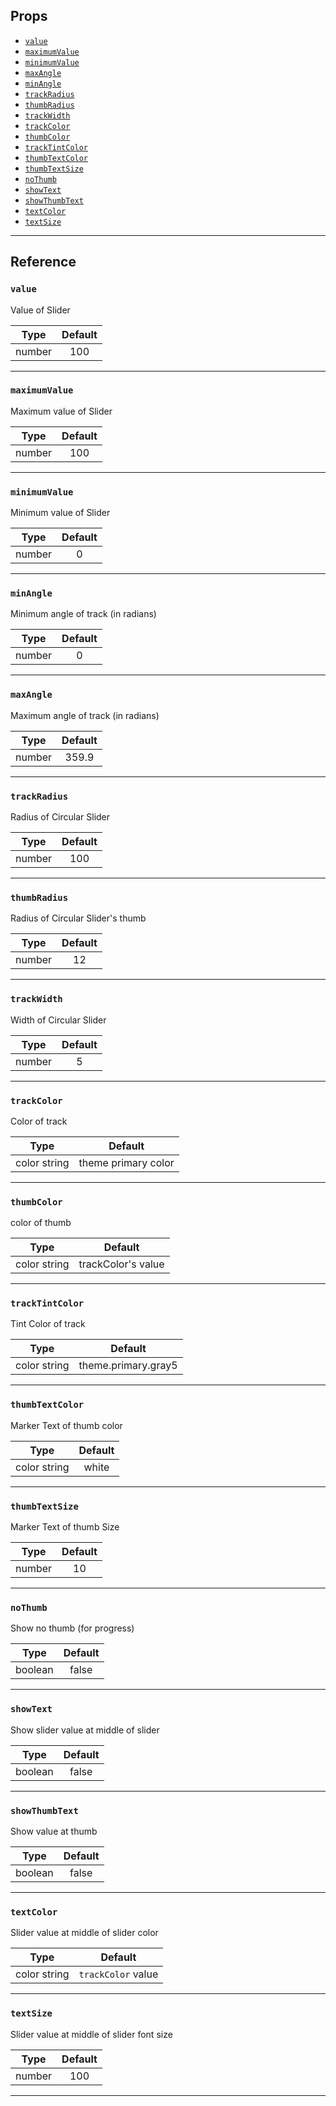 ## Props

- [`value`](#value)
- [`maximumValue`](#minimumvalue)
- [`minimumValue`](#maximumvalue)
- [`maxAngle`](#minangle)
- [`minAngle`](#maxangle)
- [`trackRadius`](#trackadius)
- [`thumbRadius`](#thumbradius)
- [`trackWidth`](#trackwidth)
- [`trackColor`](#trackcolor)
- [`thumbColor`](#thumbcolor)
- [`trackTintColor`](#tracktintcolor)
- [`thumbTextColor`](#thumbmarkercolor)
- [`thumbTextSize`](#thumbtextsize)
- [`noThumb`](#nothumb)
- [`showText`](#showtext)
- [`showThumbText`](#showthumbtext)
- [`textColor`](#textcolor)
- [`textSize`](#textsize)

---

## Reference

### `value`

Value of Slider

|  Type  | Default |
| :----: | :-----: |
| number |   100   |

---

### `maximumValue`

Maximum value of Slider

|  Type  | Default |
| :----: | :-----: |
| number |   100   |

---

### `minimumValue`

Minimum value of Slider

|  Type  | Default |
| :----: | :-----: |
| number |    0    |

---

### `minAngle`

Minimum angle of track (in radians)

|  Type  | Default |
| :----: | :-----: |
| number |    0    |

---

### `maxAngle`

Maximum angle of track (in radians)

|  Type  | Default |
| :----: | :-----: |
| number |  359.9  |

---

### `trackRadius`

Radius of Circular Slider

|  Type  | Default |
| :----: | :-----: |
| number |   100   |

---

### `thumbRadius`

Radius of Circular Slider's thumb

|  Type  | Default |
| :----: | :-----: |
| number |   12    |

---

### `trackWidth`

Width of Circular Slider

|  Type  | Default |
| :----: | :-----: |
| number |    5    |

---

### `trackColor`

Color of track

|     Type     |       Default       |
| :----------: | :-----------------: |
| color string | theme primary color |

---

### `thumbColor`

color of thumb

|     Type     |      Default       |
| :----------: | :----------------: |
| color string | trackColor's value |

---

### `trackTintColor`

Tint Color of track

|     Type     |       Default       |
| :----------: | :-----------------: |
| color string | theme.primary.gray5 |

---

### `thumbTextColor`

Marker Text of thumb color

|     Type     | Default |
| :----------: | :-----: |
| color string |  white  |

---

### `thumbTextSize`

Marker Text of thumb Size

|  Type  | Default |
| :----: | :-----: |
| number |   10    |

---

### `noThumb`

Show no thumb (for progress)

|  Type   | Default |
| :-----: | :-----: |
| boolean |  false  |

---

### `showText`

Show slider value at middle of slider

|  Type   | Default |
| :-----: | :-----: |
| boolean |  false  |

---

### `showThumbText`

Show value at thumb

|  Type   | Default |
| :-----: | :-----: |
| boolean |  false  |

---

### `textColor`

Slider value at middle of slider color

|     Type     |      Default       |
| :----------: | :----------------: |
| color string | `trackColor` value |

---

### `textSize`

Slider value at middle of slider font size

|  Type  | Default |
| :----: | :-----: |
| number |   100   |

---
